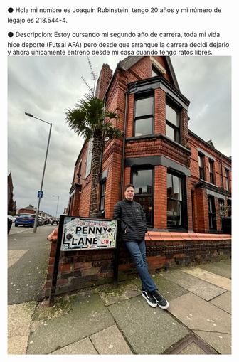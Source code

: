 :black_circle: Hola mi nombre es Joaquín Rubinstein, tengo 20 años y mi número de legajo es 218.544-4.

:black_circle: Descripcion: Estoy cursando mi segundo año de carrera, toda mi vida hice deporte (Futsal AFA) pero desde que arranque la carrera decidi dejarlo y ahora unicamente entreno desde mi casa cuando tengo ratos libres.
![Foto Mia](https://github.com/pdepjm/2025-tp0-presentacion-JoacoRubin/blob/main/fotomia.jpg.jpg)
